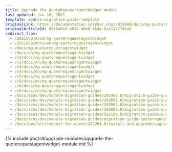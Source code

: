 ```yaml
---
title: Upgrade the QuoteRequestAgentWidget module
last_updated: Jun 16, 2021
template: module-migration-guide-template
originalLink: https://documentation.spryker.com/2021080/docs/mg-quoterequestagentwidget
originalArticleId: 0646a8b9-e816-40e8-95da-5ac1147f8ba8
redirect_from:
  - /2021080/docs/mg-quoterequestagentwidget
  - /2021080/docs/en/mg-quoterequestagentwidget
  - /docs/mg-quoterequestagentwidget
  - /docs/en/mg-quoterequestagentwidget
  - /v3/docs/mg-quoterequestagentwidget
  - /v3/docs/en/mg-quoterequestagentwidget
  - /v4/docs/mg-quoterequestagentwidget
  - /v4/docs/en/mg-quoterequestagentwidget
  - /v5/docs/mg-quoterequestagentwidget
  - /v5/docs/en/mg-quoterequestagentwidget
  - /v6/docs/mg-quoterequestagentwidget
  - /v6/docs/en/mg-quoterequestagentwidget
  - /docs/scos/dev/module-migration-guides/201907.0/migration-guide-quoterequestagentwidget.html
  - /docs/scos/dev/module-migration-guides/202001.0/migration-guide-quoterequestagentwidget.html
  - /docs/scos/dev/module-migration-guides/202005.0/migration-guide-quoterequestagentwidget.html
  - /docs/scos/dev/module-migration-guides/202009.0/migration-guide-quoterequestagentwidget.html
  - /docs/scos/dev/module-migration-guides/202108.0/migration-guide-quoterequestagentwidget.html
  - /docs/scos/dev/module-migration-guides/migration-guide-quoterequestagentwidget.html
  - /docs/pbc/all/request-for-quote/202204.0/install-and-upgrade/upgrade-modules/upgrade-the-quoterequestagentwidget-module.html
---
```


{% include pbc/all/upgrade-modules/upgrade-the-quoterequestagentwidget-module.md %} <!-- To edit, see /_includes/pbc/all/upgrade-modules/upgrade-the-quoterequestagentwidget-module.md -->
